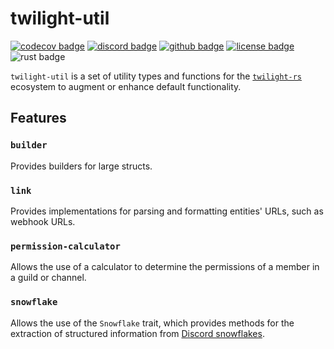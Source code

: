 # twilight-util

[![codecov badge][]][codecov link] [![discord badge][]][discord link] [![github badge][]][github link] [![license badge][]][license link] ![rust badge]

`twilight-util` is a set of utility types and functions for the [`twilight-rs`] ecosystem to
augment or enhance default functionality.

## Features

### `builder`

Provides builders for large structs.

### `link`

Provides implementations for parsing and formatting entities' URLs, such as
webhook URLs.

### `permission-calculator`

Allows the use of a calculator to determine the permissions of a member in
a guild or channel.

### `snowflake`

Allows the use of the `Snowflake` trait, which provides methods for the extraction of
structured information from [Discord snowflakes].

[`twilight-rs`]: https://github.com/twilight-rs/twilight
[codecov badge]: https://img.shields.io/codecov/c/gh/twilight-rs/twilight?logo=codecov&style=for-the-badge&token=E9ERLJL0L2
[codecov link]: https://app.codecov.io/gh/twilight-rs/twilight/
[discord badge]: https://img.shields.io/discord/745809834183753828?color=%237289DA&label=discord%20server&logo=discord&style=for-the-badge
[discord link]: https://discord.gg/7jj8n7D
[github badge]: https://img.shields.io/badge/github-twilight-6f42c1.svg?style=for-the-badge&logo=github
[github link]: https://github.com/twilight-rs/twilight
[license badge]: https://img.shields.io/badge/license-ISC-blue.svg?style=for-the-badge&logo=pastebin
[license link]: https://github.com/twilight-rs/twilight/blob/main/LICENSE.md
[rust badge]: https://img.shields.io/badge/rust-1.79+-93450a.svg?style=for-the-badge&logo=rust
[Discord snowflakes]: https://discord.com/developers/docs/reference#snowflakes
